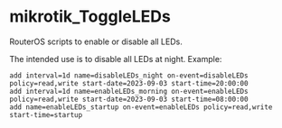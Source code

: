 # mikrotik_ToggleLEDs

RouterOS scripts to enable or disable all LEDs.

The intended use is to disable all LEDs at night. Example:

```
add interval=1d name=disableLEDs_night on-event=disableLEDs policy=read,write start-date=2023-09-03 start-time=20:00:00
add interval=1d name=enableLEDs_morning on-event=enableLEDs policy=read,write start-date=2023-09-03 start-time=08:00:00
add name=enableLEDs_startup on-event=enableLEDs policy=read,write start-time=startup
```
